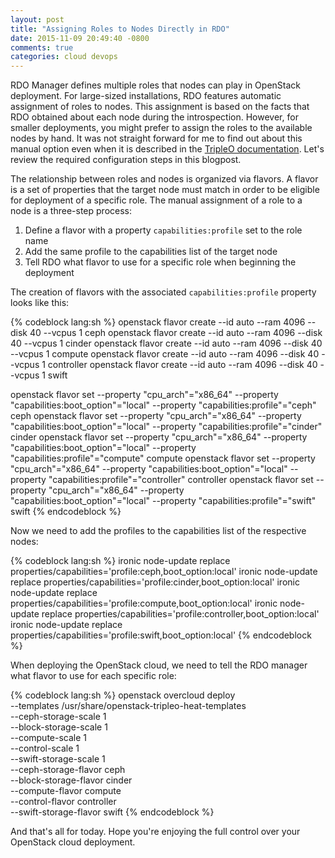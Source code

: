 ```yaml
---
layout: post
title: "Assigning Roles to Nodes Directly in RDO"
date: 2015-11-09 20:49:40 -0800
comments: true
categories: cloud devops
---
```


RDO Manager defines multiple roles that nodes can play in OpenStack deployment. For large-sized installations, RDO features automatic assignment of roles to nodes. This assignment is based on the facts that RDO obtained about each node during the introspection. However, for smaller deployments, you might prefer to assign the roles to the available nodes by hand. It was not straight forward for me to find out about this manual option even when it is described in the [TripleO documentation](http://docs.openstack.org/developer/tripleo-docs/advanced_deployment/profile_matching.html#optional-manually-add-the-profiles-to-the-nodes "TripleO documentation"). Let's review the required configuration steps in this blogpost.

<!-- more -->

The relationship between roles and nodes is organized via flavors. A flavor is a set of properties that the target node must match in order to be eligible for deployment of a specific role. The manual assignment of a role to a node is a three-step process:

1. Define a flavor with a property `capabilities:profile` set to the role name
2. Add the same profile to the capabilities list of the target node
3. Tell RDO what flavor to use for a specific role when beginning the deployment

The creation of flavors with the associated `capabilities:profile` property looks like this:

{% codeblock lang:sh %}
openstack flavor create --id auto --ram 4096 --disk 40 --vcpus 1 ceph
openstack flavor create --id auto --ram 4096 --disk 40 --vcpus 1 cinder
openstack flavor create --id auto --ram 4096 --disk 40 --vcpus 1 compute
openstack flavor create --id auto --ram 4096 --disk 40 --vcpus 1 controller
openstack flavor create --id auto --ram 4096 --disk 40 --vcpus 1 swift

openstack flavor set --property "cpu_arch"="x86_64" --property "capabilities:boot_option"="local" --property "capabilities:profile"="ceph" ceph
openstack flavor set --property "cpu_arch"="x86_64" --property "capabilities:boot_option"="local" --property "capabilities:profile"="cinder" cinder
openstack flavor set --property "cpu_arch"="x86_64" --property "capabilities:boot_option"="local" --property "capabilities:profile"="compute" compute
openstack flavor set --property "cpu_arch"="x86_64" --property "capabilities:boot_option"="local" --property "capabilities:profile"="controller" controller
openstack flavor set --property "cpu_arch"="x86_64" --property "capabilities:boot_option"="local" --property "capabilities:profile"="swift" swift
{% endcodeblock %}

Now we need to add the profiles to the capabilities list of the respective nodes:

{% codeblock lang:sh %}
ironic node-update <node1 UUID here> replace properties/capabilities='profile:ceph,boot_option:local'
ironic node-update <node2 UUID here> replace properties/capabilities='profile:cinder,boot_option:local'
ironic node-update <node3 UUID here> replace properties/capabilities='profile:compute,boot_option:local'
ironic node-update <node4 UUID here> replace properties/capabilities='profile:controller,boot_option:local'
ironic node-update <node5 UUID here> replace properties/capabilities='profile:swift,boot_option:local'
{% endcodeblock %}

When deploying the OpenStack cloud, we need to tell the RDO manager what flavor to use for each specific role:

{% codeblock lang:sh %}
openstack overcloud deploy \
--templates /usr/share/openstack-tripleo-heat-templates \
--ceph-storage-scale 1 \
--block-storage-scale 1 \
--compute-scale 1 \
--control-scale 1 \
--swift-storage-scale 1 \
--ceph-storage-flavor ceph \
--block-storage-flavor cinder \
--compute-flavor compute \
--control-flavor controller \
--swift-storage-flavor swift
{% endcodeblock %}

And that's all for today. Hope you're enjoying the full control over your OpenStack cloud deployment.
